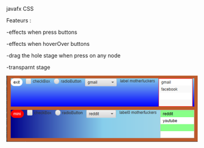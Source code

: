 javafx CSS

Feateurs :

-effects when press buttons

-effects when hoverOver buttons

-drag the hole stage when press on any node 

-transparnt stage




![Alt text](https://github.com/abdeelmadjid/javafx-Css/blob/master/Untitled.png?raw=true "screenshots")